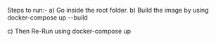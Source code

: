 Steps to run:-
a) Go inside the root folder.
b) Build the image by using
    docker-compose up --build

c) Then Re-Run using
    docker-compose up
